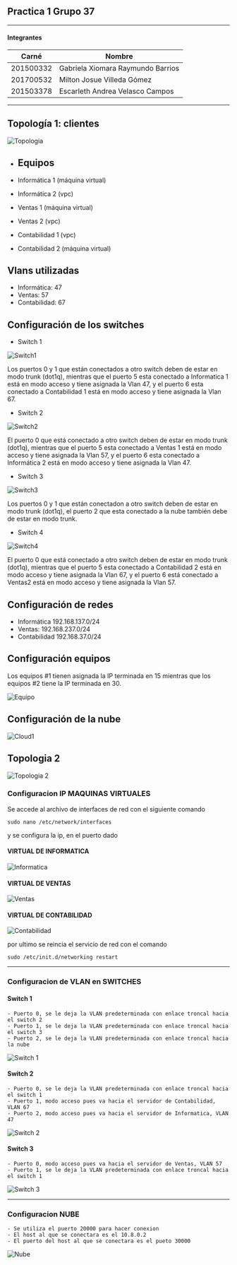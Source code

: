 ## Practica 1 Grupo 37

***
#### Integrantes
|   Carné   |               Nombre              |
| --------- | --------------------------------- |
| 201500332 | Gabriela Xiomara Raymundo Barrios |
| 201700532 | Milton Josue Villeda Gómez        |
| 201503378 | Escarleth Andrea Velasco Campos   |

***

## Topología 1: clientes

![Topologia](T1/topologia.png "Topologia")

- ## Equipos

- Informática 1 (máquina virtual)

- Informática 2 (vpc)

- Ventas 1 (máquina virtual)

- Ventas 2 (vpc)

- Contabilidad 1 (vpc)

- Contabilidad 2 (máquina virtual)

## Vlans utilizadas 

- Informática: 47
- Ventas: 57
- Contabilidad: 67

## Configuración de los switches

- Switch 1

![Switch1](T1/switch1.png "Switch1")

Los puertos 0 y 1 que están conectados a otro switch deben de estar en modo trunk (dot1q), mientras que el puerto 5 esta conectado a Informatica 1 está en modo acceso y tiene asignada la Vlan 47, y el puerto 6 esta conectado a Contabilidad 1 está en modo acceso y tiene asignada la Vlan 67.

- Switch 2

![Switch2](T1/switch2.png "Switch2")

El puerto 0 que está conectado a otro switch deben de estar en modo trunk (dot1q), mientras que el puerto 5 esta conectado a Ventas 1 está en modo acceso y tiene asignada la Vlan 57, y el puerto 6 esta conectado a Informática 2 está en modo acceso y tiene asignada la Vlan 47.

- Switch 3

![Switch3](T1/switch3.png "Switch3")

Los puertos 0 y 1 que están conectadon a otro switch deben de estar en modo trunk (dot1q), el puerto 2 que esta conectado a la nube también debe de estar en modo trunk.

- Switch 4

![Switch4](T1/switch4.png "Switch4")

El puerto 0 que está conectado a otro switch deben de estar en modo trunk (dot1q), mientras que el puerto 5 esta conectado a Contabilidad 2 está en modo acceso y tiene asignada la Vlan 67, y el puerto 6 está conectado a Ventas2 está en modo acceso y tiene asignada la Vlan 57.

## Configuración de redes

- Informática 192.168.137.0/24
- Ventas: 192.168.237.0/24
- Contabilidad 192.168.37.0/24

## Configuración equipos

Los equipos #1 tienen asignada la IP terminada en 15 mientras que los equipos #2 tiene la IP terminada en 30.

![Equipo](T1/configuracion_ip.png "Equipo")

## Configuración de la nube

![Cloud1](T1/cloud1.png "Cloud1")

## Topologia 2 

![Topologia 2](config_GNS3/Topo2.png "Topologia 2")

### Configuracion IP MAQUINAS VIRTUALES
Se accede al archivo de interfaces de red con el siguiente comando

    sudo nano /etc/network/interfaces

y se configura la ip, en el puerto dado 

#### VIRTUAL DE INFORMATICA
![Informatica](Virtuales/T2_IPinfo.png "Informatica")

#### VIRTUAL DE VENTAS
![Ventas](Virtuales/T2_IPventas.png "Ventas")

#### VIRTUAL DE CONTABILIDAD
![Contabilidad](Virtuales/T2_IPconta.png "Contabilidad")

por ultimo se reincia el servicio de red con el comando

    sudo /etc/init.d/networking restart

***

### Configuracion de VLAN en SWITCHES

#### Switch 1
    - Puerto 0, se le deja la VLAN predeterminada con enlace troncal hacia el switch 2
    - Puerto 1, se le deja la VLAN predeterminada con enlace troncal hacia el switch 3
    - Puerto 2, se le deja la VLAN predeterminada con enlace troncal hacia la nube

![Switch 1](config_GNS3/T2_S1.png "Switch 1")

#### Switch 2
    - Puerto 0, se le deja la VLAN predeterminada con enlace troncal hacia el switch 1
    - Puerto 1, modo acceso pues va hacia el servidor de Contabilidad, VLAN 67
    - Puerto 2, modo acceso pues va hacia el servidor de Informatica, VLAN 47

![Switch 2](config_GNS3/T2_S2.png "Switch 2")

#### Switch 3
    - Puerto 0, modo acceso pues va hacia el servidor de Ventas, VLAN 57
    - Puerto 1, se le deja la VLAN predeterminada con enlace troncal hacia el switch 1

![Switch 3](config_GNS3/T2_S3.png "Switch 3")

***

### Configuracion NUBE

    - Se utiliza el puerto 20000 para hacer conexion
    - El host al que se conectara es el 10.8.0.2
    - El puerto del host al que se conectara es el pueto 30000

![Nube](config_GNS3/T2_nube.png "Nube")
